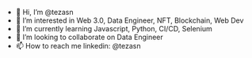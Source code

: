 - 👋 Hi, I’m @tezasn
- 👀 I’m interested in Web 3.0, Data Engineer, NFT, Blockchain, Web Dev
- 🌱 I’m currently learning Javascript, Python, CI/CD, Selenium
- 💞️ I’m looking to collaborate on Data Engineer
- 📫 How to reach me linkedin: @tezasn

<!---
tezasn/tezasn is a ✨ special ✨ repository because its `README.md` (this file) appears on your GitHub profile.
You can click the Preview link to take a look at your changes.
--->

